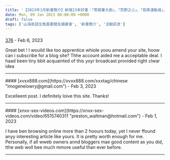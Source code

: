 ```yaml
---
title: '【2023年1月新書簡介】新增23本好書：「零廢棄大廚」、「荒野之心」、「茹素運動員」、「守護馬來熊的女孩」、「台灣常見室內節肢動物圖鑑」、「故事的最後一頁去哪了」等書，不容錯過！'
date: Mon, 09 Jan 2023 08:00:00 +0000
draft: false
tags: ['山海島語生態圖書館及讀書會', '新書簡介', '活動訊息']
---
```



#### 
[376](https://jablex.com/tag/chinese "irishbaltes@freenet.de") - <time datetime="2023-02-04 15:00:00">Feb 6, 2023</time>

Great bet ! I wouild like too apprentice whiole yoou amend your site, hoow can i subscribe for a blog site? Thhe account aided me a acceptable deal. I haad been tiny bbit acquainted of this yoyr broadcast provided right clwar idea
<hr />
#### 
[xvxx888.com](https://xvxx888.com/xxxtag/chinese "imogenelowry@gmail.com") - <time datetime="2023-02-15 17:39:01">Feb 3, 2023</time>

Excelleent post. I definitely loive this site. Thanks!
<hr />
#### 
[xnxx-sex-videos.com](https://xnxx-sex-videos.com/video/6515740311 "preston_waltman@hotmail.com") - <time datetime="2023-02-27 03:02:16">Feb 1, 2023</time>

I have ben browsing online more than 2 hoours today, yet I never ffound anyy interesting article like yours. It is pretty worth enough for me. Personally, if all wweb owners annd bloggers mae good content as you did, tthe web woll bee much mmore useful than ever before.
<hr />
